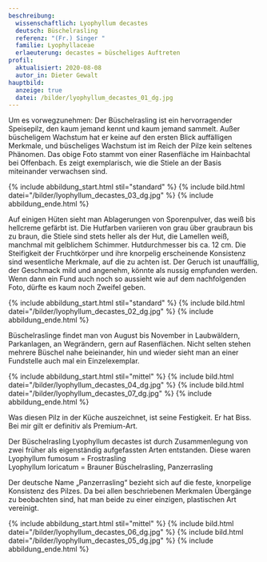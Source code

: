 ```yaml
---
beschreibung:
  wissenschaftlich: Lyophyllum decastes
  deutsch: Büschelrasling
  referenz: "(Fr.) Singer "
  familie: Lyophyllaceae
  erlaeuterung: decastes = büscheliges Auftreten
profil:
  aktualisiert: 2020-08-08
  autor_in: Dieter Gewalt
hauptbild:
  anzeige: true
  datei: /bilder/lyophyllum_decastes_01_dg.jpg
---
```

Um es vorwegzunehmen: Der Büschelrasling ist ein hervorragender Speisepilz, den kaum jemand kennt und kaum jemand sammelt. Außer büscheligem Wachstum hat er keine auf den ersten Blick auffälligen Merkmale, und büscheliges Wachstum ist im Reich der Pilze kein seltenes Phänomen. Das obige Foto stammt von einer Rasenfläche im Hainbachtal bei Offenbach. Es zeigt exemplarisch, wie die Stiele an der Basis miteinander verwachsen sind.

{% include abbildung_start.html stil="standard" %}
{% include bild.html datei="/bilder/lyophyllum_decastes_03_dg.jpg" %}
{% include abbildung_ende.html %}

Auf einigen Hüten sieht man Ablagerungen von Sporenpulver, das weiß bis hellcreme gefärbt ist. Die Hutfarben variieren von grau über graubraun bis zu braun, die Stiele sind stets heller als der Hut, die Lamellen weiß, manchmal mit gelblichem Schimmer. Hutdurchmesser bis ca. 12 cm. Die Steifigkeit der Fruchtkörper und ihre knorpelig erscheinende Konsistenz sind wesentliche Merkmale, auf die zu achten ist. Der Geruch ist unauffällig, der Geschmack mild und angenehm, könnte als nussig empfunden werden. Wenn dann ein Fund auch noch so aussieht wie auf dem nachfolgenden Foto, dürfte es kaum noch Zweifel geben.

{% include abbildung_start.html stil="standard" %}
{% include bild.html datei="/bilder/lyophyllum_decastes_02_dg.jpg" %}
{% include abbildung_ende.html %}

Büschelraslinge findet man von August bis November in Laubwäldern, Parkanlagen, an Wegrändern, gern auf Rasenflächen. Nicht selten stehen mehrere Büschel nahe beieinander, hin und wieder sieht man an einer Fundstelle auch mal ein Einzelexemplar.

{% include abbildung_start.html stil="mittel" %}
{% include bild.html datei="/bilder/lyophyllum_decastes_04_dg.jpg" %}
{% include bild.html datei="/bilder/lyophyllum_decastes_07_dg.jpg" %}
{% include abbildung_ende.html %}

Was diesen Pilz in der Küche auszeichnet, ist seine Festigkeit. Er hat Biss. Bei mir gilt er definitiv als Premium-Art.

Der Büschelrasling Lyophyllum decastes ist durch Zusammenlegung von zwei früher als eigenständig aufgefassten Arten entstanden. Diese waren\
Lyophyllum fumosum = Frostrasling\
Lyophyllum loricatum = Brauner Büschelrasling, Panzerrasling

Der deutsche Name „Panzerrasling“ bezieht sich auf die feste, knorpelige Konsistenz des Pilzes. Da bei allen beschriebenen Merkmalen Übergänge zu beobachten sind, hat man beide zu einer einzigen, plastischen Art vereinigt.

{% include abbildung_start.html stil="mittel" %}
{% include bild.html datei="/bilder/lyophyllum_decastes_06_dg.jpg" %}
{% include bild.html datei="/bilder/lyophyllum_decastes_05_dg.jpg" %}
{% include abbildung_ende.html %}